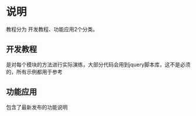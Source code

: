 # 说明

教程分为 开发教程、功能应用2个分类。

## 开发教程

是对每个模块的方法进行实际演练，大部分代码会用到jquery脚本库，这不是必须的，所有示例都用于参考

## 功能应用

包含了最新发布的功能说明

